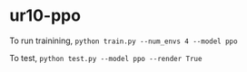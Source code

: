 # ur10-ppo


To run trainining, 
`python train.py --num_envs 4 --model ppo`

To test, 
`python test.py --model ppo --render True`
